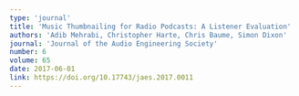 ```yaml
---
type: 'journal'
title: 'Music Thumbnailing for Radio Podcasts: A Listener Evaluation'
authors: 'Adib Mehrabi, Christopher Harte, Chris Baume, Simon Dixon'
journal: 'Journal of the Audio Engineering Society'
number: 6
volume: 65
date: 2017-06-01
link: https://doi.org/10.17743/jaes.2017.0011
---
```

